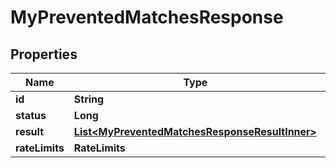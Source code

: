 

# MyPreventedMatchesResponse


## Properties

| Name | Type | Description | Notes |
|------------ | ------------- | ------------- | -------------|
|**id** | **String** |  |  [optional] |
|**status** | **Long** |  |  [optional] |
|**result** | [**List&lt;MyPreventedMatchesResponseResultInner&gt;**](MyPreventedMatchesResponseResultInner.md) |  |  [optional] |
|**rateLimits** | **RateLimits** |  |  [optional] |



